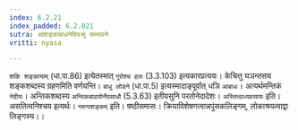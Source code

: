 ```yaml
---
index: 6.2.21
index_padded: 6.2.021
sutra: आशङ्काबाधनेदियःसु सम्भावने
vritti: nyasa

---
```

`शकि शङ्कायाम्` (धा.पा.86) इत्येतस्मात् `गुरोश्च हलः` (3.3.103) इत्यकारप्रत्ययः। केचित्तु घञन्तसय शङ्कशब्दस्य ग्रहणमिति वर्णयन्ति। `बाधु लोडने` (धा.पा.5) इत्यस्मादाङ्पूर्वात् धञि `आबाधः`। अत्यर्थमन्तिकं `नेदीयः`। अन्तिकशब्दस्य `अन्तिकबाढयोर्नेदसाधौ` (5.3.63) इतीयसुनि परतोनेदादेशः। `अस्तित्वाध्यवसायः` इति। असतित्वनिश्चय इत्यर्थः। `गमनाशङ्कम्` इति। षष्ठीसमासः। क्रियाविशेषणत्वान्नपुंसकलिङ्गम्, लोकाश्रयत्वाद्वा लिङ्गस्य।।